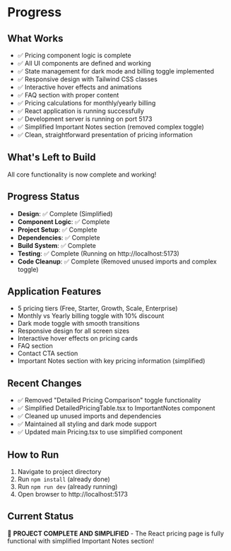# Progress

## What Works
- ✅ Pricing component logic is complete
- ✅ All UI components are defined and working
- ✅ State management for dark mode and billing toggle implemented
- ✅ Responsive design with Tailwind CSS classes
- ✅ Interactive hover effects and animations
- ✅ FAQ section with proper content
- ✅ Pricing calculations for monthly/yearly billing
- ✅ React application is running successfully
- ✅ Development server is running on port 5173
- ✅ Simplified Important Notes section (removed complex toggle)
- ✅ Clean, straightforward presentation of pricing information

## What's Left to Build
All core functionality is now complete and working!

## Progress Status
- **Design**: ✅ Complete (Simplified)
- **Component Logic**: ✅ Complete
- **Project Setup**: ✅ Complete
- **Dependencies**: ✅ Complete
- **Build System**: ✅ Complete
- **Testing**: ✅ Complete (Running on http://localhost:5173)
- **Code Cleanup**: ✅ Complete (Removed unused imports and complex toggle)

## Application Features
- 5 pricing tiers (Free, Starter, Growth, Scale, Enterprise)
- Monthly vs Yearly billing toggle with 10% discount
- Dark mode toggle with smooth transitions
- Responsive design for all screen sizes
- Interactive hover effects on pricing cards
- FAQ section
- Contact CTA section
- Important Notes section with key pricing information (simplified)

## Recent Changes
- ✅ Removed "Detailed Pricing Comparison" toggle functionality
- ✅ Simplified DetailedPricingTable.tsx to ImportantNotes component
- ✅ Cleaned up unused imports and dependencies
- ✅ Maintained all styling and dark mode support
- ✅ Updated main Pricing.tsx to use simplified component

## How to Run
1. Navigate to project directory
2. Run `npm install` (already done)
3. Run `npm run dev` (already running)
4. Open browser to http://localhost:5173

## Current Status
🎉 **PROJECT COMPLETE AND SIMPLIFIED** - The React pricing page is fully functional with simplified Important Notes section! 